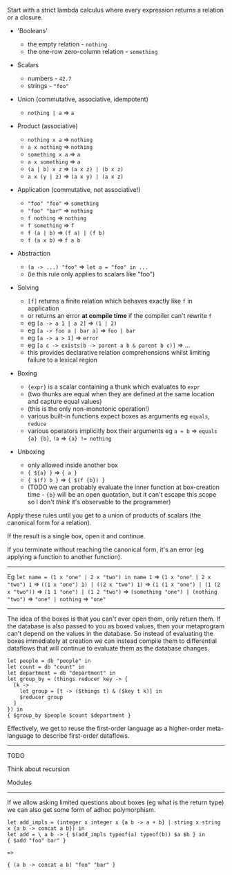 Start with a strict lambda calculus where every expression returns a relation or a closure.

* 'Booleans'
  * the empty relation - `nothing`
  * the one-row zero-column relation - `something`

* Scalars
  * numbers - `42.7`
  * strings - `"foo"`

* Union (commutative, associative, idempotent)
  * `nothing | a` => `a`

* Product (associative)
  * `nothing x a` => `nothing`
  * `a x nothing` => `nothing`
  * `something x a` => `a`
  * `a x something` => `a`
  * `(a | b) x z` => `(a x z) | (b x z)`
  * `a x (y | z)` => `(a x y) | (a x z)`

* Application (commutative, not associative!)
  * `"foo" "foo"` => `something`
  * `"foo" "bar"` => `nothing`
  * `f nothing` => `nothing`
  * `f something` => `f`
  * `f (a | b)` => `(f a) | (f b)`
  * `f (a x b)` => `f a b`

* Abstraction
  * `(a -> ...) "foo"` => `let a = "foo" in ...`
  * (ie this rule only applies to scalars like "foo")

* Solving
  * `[f]` returns a finite relation which behaves exactly like `f` in application
  * or returns an error __at compile time__ if the compiler can't rewrite `f`
  * eg `[a -> a 1 | a 2]` => `(1 | 2)`
  * eg `[a -> foo a | bar a]` => `foo | bar`
  * eg `[a -> a > 1]` => `error`
  * eg `[a c -> exists(b -> parent a b & parent b c)]` => ...
  * this provides declarative relation comprehensions whilst limiting failure to a lexical region

* Boxing
  * `{expr}` is a scalar containing a thunk which evaluates to `expr`
  * (two thunks are equal when they are defined at the same location and capture equal values)
  * (this is the only non-monotonic operation!)
  * various built-in functions expect boxes as arguments eg `equals`, `reduce`
  * various operators implicitly box their arguments eg `a = b` => `equals {a} {b}`, `!a` => `{a} != nothing`

* Unboxing
  * only allowed inside another box
  * `{ ${a} }` => `{ a }`
  * `{ $(f) b }` => `{ $(f {b}) }`
  * (TODO we can probably evaluate the inner function at box-creation time - `{b}` will be an open quotation, but it can't escape this scope so I don't _think_ it's observable to the programmer)

Apply these rules until you get to a union of products of scalars (the canonical form for a relation).

If the result is a single box, open it and continue.

If you terminate without reaching the canonical form, it's an error (eg applying a function to another function).

---

Eg `let name = (1 x "one" | 2 x "two") in name 1`
=> `(1 x "one" | 2 x "two") 1`
=> `((1 x "one") 1) | ((2 x "two") 1)`
=> `(1 (1 x "one") | (1 (2 x "two"))`
=> `(1 1 "one") | (1 2 "two")`
=> `(something "one") | (nothing "two")`
=> `"one" | nothing`
=> `"one"`

---

The idea of the boxes is that you can't ever open them, only return them. If the database is also passed to you as boxed values, then your metaprogram can't depend on the values in the database. So instead of evaluating the boxes immediately at creation we can instead compile them to differential dataflows that will continue to evaluate them as the database changes.

```
let people = db "people" in
let count = db "count" in
let department = db "department" in
let group_by = (things reducer key -> {
  [k ->
    let group = [t -> ($things t) & ($key t k)] in
    $reducer group
  ]
}) in
{ $group_by $people $count $department }
```

Effectively, we get to reuse the first-order language as a higher-order meta-language to describe first-order dataflows.

---

TODO

Think about recursion

Modules

---

If we allow asking limited questions about boxes (eg what is the return type) we can also get some form of adhoc polymorphism.

```
let add_impls = (integer x integer x {a b -> a + b} | string x string x {a b -> concat a b}) in
let add = \ a b -> { $(add_impls typeof(a) typeof(b)) $a $b } in
{ $add "foo" bar" }

=>

{ (a b -> concat a b) "foo" "bar" }
```
